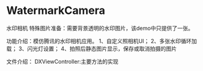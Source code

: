 WatermarkCamera
===============

水印相机
特殊图片准备：需要背景透明的水印图片，该demo中只提供了一张。

功能介绍：模仿腾讯的水印相机应用。
          1、自定义照相机UI；
          2、多张水印循环加载；
          3、闪光灯设置；
          4、拍照后静态图片显示，保存或取消拍摄的图片


文件介绍：
DXViewController:主要方法的实现
